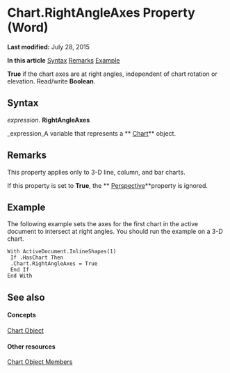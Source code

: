 
# Chart.RightAngleAxes Property (Word)

 **Last modified:** July 28, 2015

 **In this article**
 [Syntax](#sectionSection0)
 [Remarks](#sectionSection1)
 [Example](#sectionSection2)


 **True** if the chart axes are at right angles, independent of chart rotation or elevation. Read/write **Boolean**.


## Syntax
<a name="sectionSection0"> </a>

 _expression_. **RightAngleAxes**

 _expression_A variable that represents a  ** [Chart](366a825e-0daf-dbb7-b6f2-e7ce1a5ee2ef.md)** object.


## Remarks
<a name="sectionSection1"> </a>

This property applies only to 3-D line, column, and bar charts. 

If this property is set to  **True**, the  ** [Perspective](d88ab2dc-822a-de51-a2b9-bcce667cd0e2.md)**property is ignored.


## Example
<a name="sectionSection2"> </a>

The following example sets the axes for the first chart in the active document to intersect at right angles. You should run the example on a 3-D chart.


```
With ActiveDocument.InlineShapes(1) 
 If .HasChart Then 
 .Chart.RightAngleAxes = True 
 End If 
End With
```


## See also
<a name="sectionSection2"> </a>


#### Concepts


 [Chart Object](366a825e-0daf-dbb7-b6f2-e7ce1a5ee2ef.md)
#### Other resources


 [Chart Object Members](8abcbb92-781d-5a42-f395-526cdb3f754e.md)

